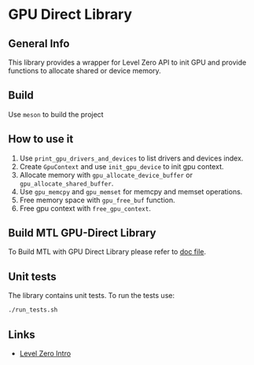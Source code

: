 # GPU Direct Library

## General Info

This library provides a wrapper for Level Zero API to init GPU and provide functions to allocate shared or device memory.

## Build

Use `meson` to build the project

## How to use it

1) Use `print_gpu_drivers_and_devices` to list drivers and devices index.
2) Create `GpuContext` and use `init_gpu_device` to init gpu context.
3) Allocate memory with  `gpu_allocate_device_buffer` or `gpu_allocate_shared_buffer`.
4) Use `gpu_memcpy` and `gpu_memset` for memcpy and memset operations.
5) Free memory space with `gpu_free_buf` function.
6) Free gpu context with `free_gpu_context`.

## Build MTL GPU-Direct Library

To Build MTL with GPU Direct Library please refer to [doc file](../doc/gpu.md).

## Unit tests

The library contains unit tests.
To run the tests use:

```bash
./run_tests.sh
```

## Links

- [Level Zero Intro](https://www.intel.com/content/www/us/en/developer/articles/technical/using-oneapi-level-zero-interface.html)